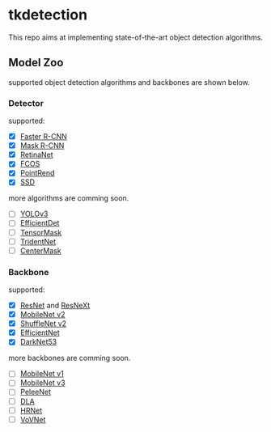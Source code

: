 # tkdetection

This repo aims at implementing state-of-the-art object detection algorithms.

## Model Zoo

supported object detection algorithms and backbones are shown below.

### Detector

supported:

+ [x] [Faster R-CNN](https://arxiv.org/abs/1506.01497)
+ [x] [Mask R-CNN](https://arxiv.org/abs/1703.06870)
+ [x] [RetinaNet](https://arxiv.org/abs/1708.02002)
+ [x] [FCOS](https://arxiv.org/abs/1904.01355)
+ [x] [PointRend](https://arxiv.org/abs/1912.08193)
+ [x] [SSD](https://arxiv.org/abs/1512.02325)

more algorithms are comming soon.

+ [ ] [YOLOv3](https://arxiv.org/abs/1804.02767)
+ [ ] [EfficientDet](https://arxiv.org/abs/1911.09070)
+ [ ] [TensorMask](https://arxiv.org/abs/1903.12174)
+ [ ] [TridentNet](https://arxiv.org/abs/1901.01892)
+ [ ] [CenterMask](https://arxiv.org/abs/2004.04446)

### Backbone

supported:

+ [x] [ResNet](https://arxiv.org/abs/1512.03385) and [ResNeXt](https://arxiv.org/abs/1611.05431)
+ [x] [MobileNet v2](https://arxiv.org/abs/1801.04381)
+ [x] [ShuffleNet v2](https://arxiv.org/abs/1807.11164)
+ [x] [EfficientNet](https://arxiv.org/abs/1905.11946)
+ [x] [DarkNet53](https://arxiv.org/abs/1804.02767)

more backbones are comming soon.

+ [ ] [MobileNet v1](https://arxiv.org/abs/1704.04861)
+ [ ] [MobileNet v3](https://arxiv.org/abs/1905.02244)
+ [ ] [PeleeNet](https://arxiv.org/abs/1804.06882)
+ [ ] [DLA](https://arxiv.org/abs/1707.06484)
+ [ ] [HRNet](https://arxiv.org/abs/1904.04514)
+ [ ] [VoVNet](https://arxiv.org/abs/1904.09730)
